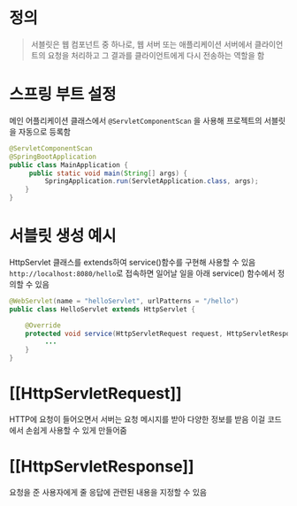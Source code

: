 # 정의

> 서블릿은 웹 컴포넌트 중 하나로, 웹 서버 또는 애플리케이션 서버에서 클라이언트의 요청을 처리하고 그 결과를 클라이언트에게 다시 전송하는 역할을 함

# 스프링 부트 설정

메인 어플리케이션 클래스에서 `@ServletComponentScan` 을 사용해 프로젝트의 서블릿을 자동으로 등록함
```java
@ServletComponentScan
@SpringBootApplication
public class MainApplication {
     public static void main(String[] args) {
         SpringApplication.run(ServletApplication.class, args);
    }
}
```

# 서블릿 생성 예시

HttpServlet 클래스를 extends하여 service()함수를 구현해 사용할 수 있음
`http://localhost:8080/hello`로 접속하면 일어날 일을 아래 service() 함수에서 정의할 수 있음
```java
@WebServlet(name = "helloServlet", urlPatterns = "/hello")
public class HelloServlet extends HttpServlet {

	@Override
    protected void service(HttpServletRequest request, HttpServletResponse response) throws ServletException, IOException {
         ...
    }
}
```

# [[HttpServletRequest]]
HTTP에 요청이 들어오면서 서버는 요청 메시지를 받아 다양한 정보를 받음
이걸 코드에서 손쉽게 사용할 수 있게 만들어줌

# [[HttpServletResponse]]
요청을 준 사용자에게 줄 응답에 관련된 내용을 지정할 수 있음